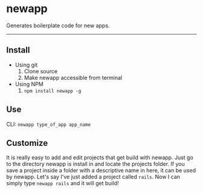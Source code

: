 # newapp

Generates boilerplate code for new apps.

---

## Install
* Using git
  1. Clone source
  2. Make newapp accessible from terminal
* Using NPM
  1. `npm install newapp -g`

## Use
CLI: `newapp type_of_app app_name`

## Customize
It is really easy to add and edit projects that get build with newapp. Just go to the directory newapp is install in and locate the projects folder. If you save a project inside a folder with a descriptive name in here, it can be used by newapp. Let's say I've just added a project called `rails`. Now I can simply type `newapp rails` and it will get build!